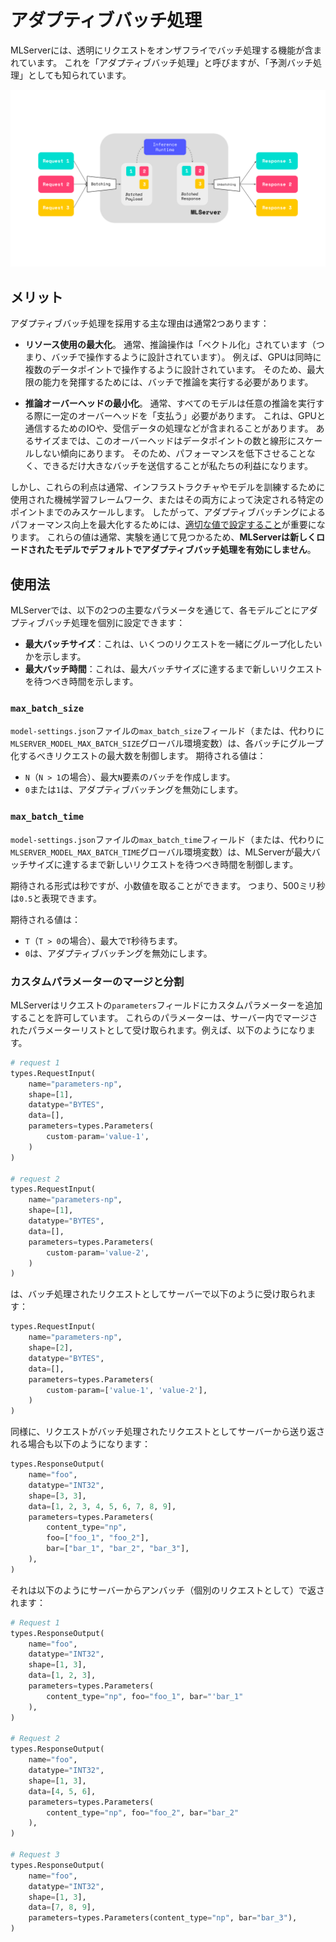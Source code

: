 <!--
# Adaptive Batching

MLServer includes support to batch requests together transparently on-the-fly.
We refer to this as "adaptive batching", although it can also be known as
"predictive batching".

![](../assets/adaptive-batching.svg)
-->

# アダプティブバッチ処理

MLServerには、透明にリクエストをオンザフライでバッチ処理する機能が含まれています。
これを「アダプティブバッチ処理」と呼びますが、「予測バッチ処理」としても知られています。

![](../assets/adaptive-batching.svg)


<!--
## Benefits

There are usually two main reasons to adopt adaptive batching:

- **Maximise resource usage**.
  Usually, inference operations are “vectorised” (i.e. are designed to operate
  across batches).
  For example, a GPU is designed to operate on multiple data points at the same
  time.
  Therefore, to make sure that it’s used at maximum capacity, we need to run
  inference across batches.

- **Minimise any inference overhead**.
  Usually, all models will have to _“pay”_ a constant overhead when running any
  type of inference.
  This can be something like IO to communicate with the GPU or some kind of
  processing in the incoming data.
  Up to a certain size, this overhead tends to not scale linearly with the
  number of data points.
  Therefore, it’s in our interest to send as large batches as we can without
  deteriorating performance.

However, these benefits will usually scale only up to a certain point, which is
usually determined by either the infrastructure, the machine learning
framework used to train your model, or a combination of both.
Therefore, to maximise the performance improvements brought in by adaptive
batching it will be important to [configure it with the appropriate values for
your model](#usage).
Since these values are usually found through experimentation, **MLServer won't
enable by default adaptive batching on newly loaded models**.
-->
## メリット

アダプティブバッチ処理を採用する主な理由は通常2つあります：

- **リソース使用の最大化**。
  通常、推論操作は「ベクトル化」されています（つまり、バッチで操作するように設計されています）。
  例えば、GPUは同時に複数のデータポイントで操作するように設計されています。
  そのため、最大限の能力を発揮するためには、バッチで推論を実行する必要があります。

- **推論オーバーヘッドの最小化**。
  通常、すべてのモデルは任意の推論を実行する際に一定のオーバーヘッドを「支払う」必要があります。
  これは、GPUと通信するためのIOや、受信データの処理などが含まれることがあります。
  あるサイズまでは、このオーバーヘッドはデータポイントの数と線形にスケールしない傾向にあります。
  そのため、パフォーマンスを低下させることなく、できるだけ大きなバッチを送信することが私たちの利益になります。

しかし、これらの利点は通常、インフラストラクチャやモデルを訓練するために使用された機械学習フレームワーク、またはその両方によって決定される特定のポイントまでのみスケールします。
したがって、アダプティブバッチングによるパフォーマンス向上を最大化するためには、[適切な値で設定すること](#usage)が重要になります。
これらの値は通常、実験を通じて見つかるため、**MLServerは新しくロードされたモデルでデフォルトでアダプティブバッチ処理を有効にしません**。

<!--
## Usage

MLServer lets you configure adaptive batching independently for each model
through two main parameters:

- **Maximum batch size**, that is how many requests you want to group together.
- **Maximum batch time**, that is how much time we should wait for new
  requests until we reach our maximum batch size.
-->

## 使用法

MLServerでは、以下の2つの主要なパラメータを通じて、各モデルごとにアダプティブバッチ処理を個別に設定できます：

- **最大バッチサイズ**：これは、いくつのリクエストを一緒にグループ化したいかを示します。
- **最大バッチ時間**：これは、最大バッチサイズに達するまで新しいリクエストを待つべき時間を示します。


<!--
### `max_batch_size`

The `max_batch_size` field of the `model-settings.json` file (or
alternatively, the `MLSERVER_MODEL_MAX_BATCH_SIZE` global environment
variable) controls the maximum number of requests that should be grouped
together on each batch.
The expected values are:

- `N`, where `N > 1`, will create batches of up to `N` elements.
- `0` or `1`, will disable adaptive batching.
-->

### `max_batch_size`

`model-settings.json`ファイルの`max_batch_size`フィールド（または、代わりに`MLSERVER_MODEL_MAX_BATCH_SIZE`グローバル環境変数）は、各バッチにグループ化するべきリクエストの最大数を制御します。
期待される値は：

- `N`（`N > 1`の場合）、最大`N`要素のバッチを作成します。
- `0`または`1`は、アダプティブバッチングを無効にします。

<!--
### `max_batch_time`

The `max_batch_time` field of the `model-settings.json` file (or
alternatively, the `MLSERVER_MODEL_MAX_BATCH_TIME` global environment
variable) controls the time that MLServer should wait for new requests to come
in until we reach our maximum batch size.

The expected format is in seconds, but it will take fractional values.
That is, 500ms could be expressed as `0.5`.

The expected values are:

- `T`, where `T > 0`, will wait `T` seconds at most.
- `0`, will disable adaptive batching.
-->

### `max_batch_time`

`model-settings.json`ファイルの`max_batch_time`フィールド（または、代わりに`MLSERVER_MODEL_MAX_BATCH_TIME`グローバル環境変数）は、MLServerが最大バッチサイズに達するまで新しいリクエストを待つべき時間を制御します。

期待される形式は秒ですが、小数値を取ることができます。
つまり、500ミリ秒は`0.5`と表現できます。

期待される値は：

- `T`（`T > 0`の場合）、最大で`T`秒待ちます。
- `0`は、アダプティブバッチングを無効にします。


<!--
### Merge and split of custom paramters

MLserver allows adding custom parameters to the `parameters` field of the requests.
These parameters are recived as a merged list of parameters inside the server, e.g.
-->

### カスタムパラメーターのマージと分割

MLServerはリクエストの`parameters`フィールドにカスタムパラメーターを追加することを許可しています。
これらのパラメーターは、サーバー内でマージされたパラメーターリストとして受け取られます。例えば、以下のようになります。

```python
# request 1
types.RequestInput(
    name="parameters-np",
    shape=[1],
    datatype="BYTES",
    data=[],
    parameters=types.Parameters(
        custom-param='value-1',
    )
)

# request 2
types.RequestInput(
    name="parameters-np",
    shape=[1],
    datatype="BYTES",
    data=[],
    parameters=types.Parameters(
        custom-param='value-2',
    )
)
```

<!--
is recived as follows in the batched request in the server:
-->
は、バッチ処理されたリクエストとしてサーバーで以下のように受け取られます：


```python
types.RequestInput(
    name="parameters-np",
    shape=[2],
    datatype="BYTES",
    data=[],
    parameters=types.Parameters(
        custom-param=['value-1', 'value-2'],
    )
)
```

<!--
The same way if the request is sent back from the server as a batched request
-->
同様に、リクエストがバッチ処理されたリクエストとしてサーバーから送り返される場合も以下のようになります：

```python
types.ResponseOutput(
    name="foo",
    datatype="INT32",
    shape=[3, 3],
    data=[1, 2, 3, 4, 5, 6, 7, 8, 9],
    parameters=types.Parameters(
        content_type="np",
        foo=["foo_1", "foo_2"],
        bar=["bar_1", "bar_2", "bar_3"],
    ),
)
```

<!--
it will be returned unbatched from the server as follows:
-->
それは以下のようにサーバーからアンバッチ（個別のリクエストとして）で返されます：

```python
# Request 1
types.ResponseOutput(
    name="foo",
    datatype="INT32",
    shape=[1, 3],
    data=[1, 2, 3],
    parameters=types.Parameters(
        content_type="np", foo="foo_1", bar="'bar_1"
    ),
)

# Request 2
types.ResponseOutput(
    name="foo",
    datatype="INT32",
    shape=[1, 3],
    data=[4, 5, 6],
    parameters=types.Parameters(
        content_type="np", foo="foo_2", bar="bar_2"
    ),
)

# Request 3
types.ResponseOutput(
    name="foo",
    datatype="INT32",
    shape=[1, 3],
    data=[7, 8, 9],
    parameters=types.Parameters(content_type="np", bar="bar_3"),
)
```
